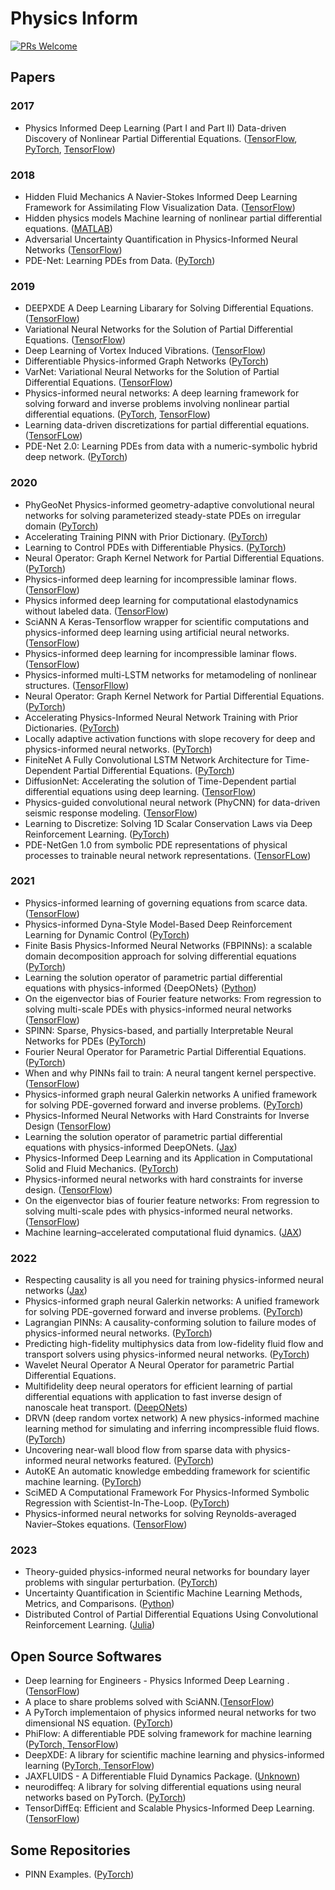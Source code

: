 # Physics Inform

[![PRs Welcome](https://img.shields.io/badge/PRs-welcome-brightgreen.svg?style=flat-square)](http://makeapullrequest.com)


## Papers

### 2017
* Physics Informed Deep Learning (Part I and Part II) Data-driven Discovery of Nonlinear Partial Differential Equations. ([TensorFlow](https://github.com/maziarraissi/PINNs), [PyTorch](https://github.com/Shengfeng233/PINN-for-NS-equation), [TensorFlow](https://github.com/314arhaam/burger-pinn))


### 2018
* Hidden Fluid Mechanics A Navier-Stokes Informed Deep Learning Framework for Assimilating Flow Visualization Data. ([TensorFlow](https://github.com/maziarraissi/HFM))
* Hidden physics models Machine learning of nonlinear partial differential equations. ([MATLAB](https://github.com/maziarraissi/HPM))
* Adversarial Uncertainty Quantification in Physics-Informed Neural Networks ([TensorFlow](https://github.com/tenokonda/gan-pi))
* PDE-Net: Learning PDEs from Data. ([PyTorch](https://github.com/ZichaoLong/PDE-Net/tree/PDE-Net))

### 2019
* DEEPXDE A Deep Learning Libarary for Solving Differential Equations. ([TensorFlow](https://github.com/lululxvi/deepxde))
* Variational Neural Networks for the Solution of Partial Differential Equations. ([TensorFlow](https://github.com/RizaXudayi/VarNet))
* Deep Learning of Vortex Induced Vibrations. ([TensorFlow](https://github.com/maziarraissi/DeepVIV))
* Differentiable Physics-informed Graph Networks ([PyTorch](https://github.com/sungyongs/dpgn))
* VarNet: Variational Neural Networks for the Solution of Partial Differential Equations. ([TensorFlow](https://github.com/RizaXudayi/VarNet))
* Physics-informed neural networks: A deep learning framework for solving forward and inverse problems involving nonlinear partial differential equations. ([PyTorch](https://github.com/nanditadoloi/PINN), [TensorFlow](https://github.com/FMagnani/Physics_Informed_NeuralNetwork))
* Learning data-driven discretizations for partial differential equations. ([TensorFLow](https://github.com/google/data-driven-discretization-1d))
* PDE-Net 2.0: Learning PDEs from data with a numeric-symbolic hybrid deep network. ([PyTorch](https://github.com/ZichaoLong/PDE-Net/tree/PDE-Net-2.0))


### 2020
* PhyGeoNet Physics-informed geometry-adaptive convolutional neural networks for solving parameterized steady-state PDEs on irregular domain ([PyTorch](https://github.com/Jianxun-Wang/phygeonet))
* Accelerating Training PINN with Prior Dictionary. ([PyTorch](https://github.com/weipengOO98/PDPINN/blob/master/Model.py))
* Learning to Control PDEs with Differentiable Physics. ([PyTorch](https://github.com/tum-pbs/PhiFlow))
* Neural Operator: Graph Kernel Network for Partial Differential Equations. ([PyTorch](https://github.com/zongyi-li/graph-pde))
* Physics-informed deep learning for incompressible laminar flows. ([TensorFlow](https://github.com/Raocp/PINN-laminar-flow))
* Physics informed deep learning for computational elastodynamics without labeled data. ([TensorFlow](https://github.com/Raocp/PINN-elastodynamics))
* SciANN A Keras-Tensorflow wrapper for scientific computations and physics-informed deep learning using artificial neural networks. ([TensorFlow](https://github.com/sciann/sciann-applications))
* Physics-informed deep learning for incompressible laminar flows. ([TensorFlow](https://github.com/Raocp/PINN-laminar-flow))
* Physics-informed multi-LSTM networks for metamodeling of nonlinear structures. ([TensorFllow](https://github.com/zhry10/PhyLSTM))
* Neural Operator: Graph Kernel Network for Partial Differential Equations. ([PyTorch](https://github.com/zongyi-li/graph-pde))
* Accelerating Physics-Informed Neural Network Training with Prior Dictionaries. ([PyTorch](https://github.com/weipengOO98/PDPINN))
* Locally adaptive activation functions with slope recovery for deep and physics-informed neural networks. ([PyTorch](https://github.com/antelk/locally-adaptive-activation-functions))
* FiniteNet A Fully Convolutional LSTM Network Architecture for Time-Dependent Partial Differential Equations. ([PyTorch](https://github.com/FiniteNetICML2020Code/FiniteNet))
* DiffusionNet: Accelerating the solution of Time-Dependent partial differential equations using deep learning. ([TensorFlow](https://github.com/ASEM000/DiffusionNet))
* Physics-guided convolutional neural network (PhyCNN) for data-driven seismic response modeling. ([TensorFlow](https://github.com/zhry10/PhyCNN))
* Learning to Discretize: Solving 1D Scalar Conservation Laws via Deep Reinforcement Learning. ([PyTorch](https://github.com/yufeiwang63/L2D-learning-to-discretize))
* PDE-NetGen 1.0 from symbolic PDE representations of physical processes to trainable neural network representations. ([TensorFLow](https://github.com/opannekoucke/pdenetgen))


### 2021
* Physics-informed learning of governing equations from scarce data. ([TensorFlow](https://github.com/isds-neu/EQDiscovery))
* Physics-informed Dyna-Style Model-Based Deep Reinforcement Learning for Dynamic Control ([PyTorch](https://github.com/Jianxun-Wang/PIMBRL))
* Finite Basis Physics-Informed Neural Networks (FBPINNs): a scalable domain decomposition approach for solving differential equations ([PyTorch](https://github.com/benmoseley/FBPINNs))
* Learning the solution operator of parametric partial differential equations with physics-informed {DeepONets} ([Python](https://github.com/PredictiveIntelligenceLab/Physics-informed-DeepONets))
* On the eigenvector bias of Fourier feature networks: From regression to solving multi-scale PDEs with physics-informed neural networks ([TensorFlow](https://github.com/PredictiveIntelligenceLab/MultiscalePINNs))
* SPINN: Sparse, Physics-based, and partially Interpretable Neural Networks for PDEs ([PyTorch](https://github.com/nn4pde/SPINN))
* Fourier Neural Operator for Parametric Partial Differential Equations. ([PyTorch](https://github.com/zongyi-li/fourier_neural_operator))
* When and why PINNs fail to train: A neural tangent kernel perspective. ([TensorFlow](https://github.com/PredictiveIntelligenceLab/PINNsNTK))
* Physics-informed graph neural Galerkin networks A unified framework for solving PDE-governed forward and inverse problems. ([PyTorch](https://github.com/Jianxun-Wang/graphGalerkin))
* Physics-Informed Neural Networks with Hard Constraints for Inverse Design ([TensorFlow](https://github.com/lululxvi/hpinn))
* Learning the solution operator of parametric partial differential equations with physics-informed DeepONets. ([Jax](https://github.com/PredictiveIntelligenceLab/Physics-informed-DeepONets))
* Physics-Informed Deep Learning and its Application in Computational Solid and Fluid Mechanics. ([PyTorch](https://github.com/alexpapados/Physics-Informed-Deep-Learning-Solid-and-Fluid-Mechanics))
* Physics-informed neural networks with hard constraints for inverse design. ([TensorFlow](https://github.com/lululxvi/hpinn))
* On the eigenvector bias of fourier feature networks: From regression to solving multi-scale pdes with physics-informed neural networks. ([TensorFlow](https://github.com/PredictiveIntelligenceLab/MultiscalePINNs))
* Machine learning–accelerated computational fluid dynamics. ([JAX](https://github.com/google/jax-cfd))

### 2022
* Respecting causality is all you need for training physics-informed neural networks ([Jax](https://github.com/PredictiveIntelligenceLab/CausalPINNs))
* Physics-informed graph neural Galerkin networks: A unified framework for solving PDE-governed forward and inverse problems. ([PyTorch](https://github.com/Jianxun-Wang/graphGalerkin))
* Lagrangian PINNs: A causality-conforming solution to failure modes of physics-informed neural networks. ([PyTorch](https://github.com/rmojgani/LPINNs))
* Predicting high-fidelity multiphysics data from low-fidelity fluid flow and transport solvers using physics-informed neural networks. ([PyTorch](https://github.com/amir-cardiolab/PINN_multiphysics_multifidelity))
* Wavelet Neural Operator A Neural Operator for parametric Partial Differential Equations.
* Multifidelity deep neural operators for efficient learning of partial differential equations with application to fast inverse design of nanoscale heat transport. ([DeepONets](https://github.com/lu-group/multifidelity-deeponet))
* DRVN (deep random vortex network) A new physics-informed machine learning method for simulating and inferring incompressible fluid flows. ([PyTorch](https://github.com/optray/Deep_Random_Vortex_Networks_DRVN))
* Uncovering near-wall blood flow from sparse data with physics-informed neural networks featured. ([PyTorch](https://github.com/amir-cardiolab/PINN-wss))
* AutoKE An automatic knowledge embedding framework for scientific machine learning. ([PyTorch](https://github.com/menggedu/AutoKE))
* SciMED A Computational Framework For Physics-Informed Symbolic Regression with Scientist-In-The-Loop. ([PyTorch](https://github.com/LironSimon/SciMED))
* Physics-informed neural networks for solving Reynolds-averaged Navier–Stokes equations. ([TensorFlow](https://github.com/KTH-FlowAI/Physics-informed-neural-networks-for-solving-Reynolds-averaged-Navier-Stokes-equations))

### 2023
* Theory-guided physics-informed neural networks for boundary layer problems with singular perturbation. ([PyTorch](https://github.com/amir-cardiolab/BL-PINN))
* Uncertainty Quantification in Scientific Machine Learning Methods, Metrics, and Comparisons. ([Python](https://github.com/Crunch-UQ4MI/neuraluq/blob/main/examples/Darcy_NN.py))
* Distributed Control of Partial Differential Equations Using Convolutional Reinforcement Learning. ([Julia](https://github.com/janstenner/DistributedConvRL-PDE-Control))


## Open Source Softwares
* Deep learning for Engineers - Physics Informed Deep Learning . ([TensorFlow](https://github.com/sciann/sciann))
* A place to share problems solved with SciANN.([TensorFlow](https://github.com/ehsanhaghighat/sciann-applications))
* A PyTorch implementaion of physics informed neural networks for two dimensional NS equation. ([PyTorch](https://github.com/Shengfeng233/PINN-for-NS-equation))
* PhiFlow: A differentiable PDE solving framework for machine learning ([PyTorch, TensorFlow](https://github.com/tum-pbs/PhiFlow))
* DeepXDE:  A library for scientific machine learning and physics-informed learning ([PyTorch, TensorFlow](https://github.com/lululxvi/deepxde))
* JAXFLUIDS - A Differentiable Fluid Dynamics Package. ([Unknown](https://github.com/tumaer/JAXFLUIDS))
* neurodiffeq: A library for solving differential equations using neural networks based on PyTorch. ([PyTorch](https://github.com/NeuroDiffGym/neurodiffeq))
* TensorDiffEq: Efficient and Scalable Physics-Informed Deep Learning. ([TensorFlow](https://github.com/tensordiffeq/TensorDiffEq))

## Some Repositories
* PINN Examples. ([PyTorch](https://github.com/amir-cardiolab/PINN-examples))